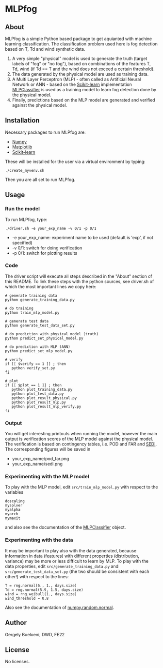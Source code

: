 # MLPfog

## About

MLPfog is a simple Python based package to get aquianted with machine learning classification. The classification problem used here is fog detection based on T, Td and wind synthetic data. 
1. A very simple "physical" model is used to generate the truth (target labels of "fog" or "no fog"), based on combinations of the features T, Td, wind (if Td == T and the wind does not exceed a certain threshold). 
2. The data generated by the physical model are used as training data. 
3. A Multi Layer Perceptron (MLP) - often called as Artificial Neural Network or ANN - based on the [Scikit-learn](https://scikit-learn.org/stable/modules/neural_networks_supervised.html) implementation [MLPClassifier](https://scikit-learn.org/stable/modules/generated/sklearn.neural_network.MLPClassifier.html#sklearn.neural_network.MLPClassifier) is used as a training model to learn fog detection done by the physical model. 
4. Finally, predictions based on the MLP model are generated and verified against the physical model.

## Installation

Necessary packages to run MLPfog are:

* [Numpy](https://numpy.org/)
* [Matplotlib](https://matplotlib.org/)
* [Scikit-learn](https://scikit-learn.org/stable/)

These will be installed for the user via a virtual environment by typing:

```
./create_myvenv.sh
```
Then you are all set to run MLPfog.

## Usage

### Run the model

To run MLPfog, type:

```
./driver.sh -e your_exp_name -v 0/1 -p 0/1
```
* -e your_exp_name: experiment name to be used (default is 'exp', if not specified)
* -v 0/1: switch for doing verification
* -p 0/1: switch for plotting results

### Code

The driver script will execute all steps described in the "About" section of this README. To link these steps with the python sources, see driver.sh of which the most important lines we copy here:

```
# generate training data
python generate_training_data.py

# do training
python train_mlp_model.py

# generate test data
python generate_test_data_set.py

# do prediction with physical model (truth)
python predict_set_physical_model.py

# do prediction with MLP (ANN)
python predict_set_mlp_model.py

# verify
if [[ $verify == 1 ]] ; then
   python verify_set.py
fi

# plot
if [[ $plot == 1 ]] ; then
   python plot_training_data.py
   python plot_test_data.py
   python plot_result_physical.py
   python plot_result_mlp.py
   python plot_result_mlp_verify.py
fi
```

### Output

You will get interesting printouts when running the model, however the main output is verification scores of the MLP model against the physical model. The verification is based on contingency tables, i.e. POD and FAR and [SEDI](https://journals.ametsoc.org/view/journals/wefo/26/5/waf-d-10-05030_1.xml). The corresponding figures will be saved in 
* your_exp_name/pod_far.png
* your_exp_name/sedi.png

### Experimenting with the MLP model

To play with the MLP model, edit ```src/train_mlp_model.py``` with respect to the variables 
```
doscaling
mysolver
myalpha
myarch
mymaxit
``` 
and also see the documentation of the [MLPClassifier](https://scikit-learn.org/stable/modules/generated/sklearn.neural_network.MLPClassifier.html#sklearn.neural_network.MLPClassifier) object.

### Experimenting with the data
It may be important to play also with the data generated, because information in data (features) with different properties (distribution, variance) may be more or less difficult to learn by MLP. To play with the data properties, edit ```src/generate_training_data.py``` and ```src/generate_test_data_set.py``` (the two should be consistent with each other!) with respect to the lines:
```
T = rng.normal(6., 1., days.size)
Td = rng.normal(5.9, 1.5, days.size)
wind = rng.weibull(1., days.size)
wind_threshold = 0.8
```
Also see the documentation of [numpy.random.normal](https://numpy.org/doc/stable/reference/random/generated/numpy.random.normal.html).


## Author

Gergely Boeloeni, DWD, FE22

## License

No licenses. 
